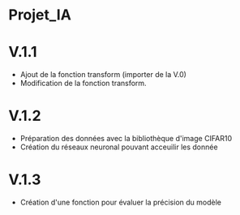 # Projet_IA
# V.1.1
- Ajout de la fonction transform (importer de la V.0)
- Modification de la fonction transform.

# V.1.2
- Préparation des données avec la bibliothèque d'image CIFAR10
- Création du réseaux neuronal pouvant acceuilir les donnée

# V.1.3
- Création d'une fonction pour évaluer la précision du modèle